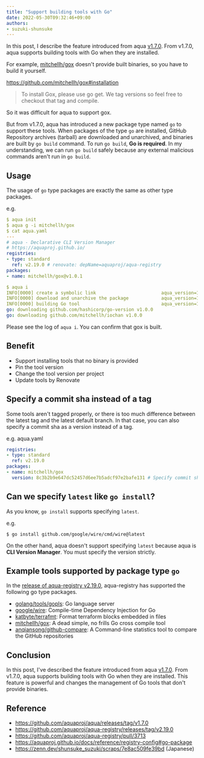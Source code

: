 ```yaml
---
title: "Support building tools with Go"
date: 2022-05-30T09:32:46+09:00
authors:
- suzuki-shunsuke
---
```


In this post, I describe the feature introduced from aqua [v1.7.0](https://github.com/aquaproj/aqua/releases/tag/v1.7.0).
From v1.7.0, aqua supports building tools with Go when they are installed.

For example, [mitchellh/gox](https://github.com/mitchellh/gox) doesn't provide built binaries, so you have to build it yourself.

https://github.com/mitchellh/gox#installation

> To install Gox, please use go get. We tag versions so feel free to checkout that tag and compile.

So it was difficult for aqua to support gox.

But from v1.7.0, aqua has introduced a new package type named `go` to support these tools.
When packages of the type `go` are installed, GitHub Repository archives (tarball) are downloaded and unarchived, and binaries are built by `go build` command.
To run `go build`, **Go is required**. In my understanding, we can run `go build` safely because any external malicious commands aren't run in `go build`.

## Usage

The usage of `go` type packages are exactly the same as other type packages.

e.g.

```yaml
$ aqua init
$ aqua g -i mitchellh/gox
$ cat aqua.yaml
---
# aqua - Declarative CLI Version Manager
# https://aquaproj.github.io/
registries:
- type: standard
  ref: v2.19.0 # renovate: depName=aquaproj/aqua-registry
packages:
- name: mitchellh/gox@v1.0.1

$ aqua i
INFO[0000] create a symbolic link                        aqua_version=1.9.0 env=darwin/arm64 link_file=/Users/shunsukesuzuki/.local/share/clivm/bin/gox new=aqua-proxy package_name=mitchellh/gox package_version=v1.0.1 program=aqua registry=standard registry_ref=v2.19.0
INFO[0000] download and unarchive the package            aqua_version=1.9.0 env=darwin/arm64 package_name=mitchellh/gox package_version=v1.0.1 program=aqua registry=standard registry_ref=v2.19.0
INFO[0000] building Go tool                              aqua_version=1.9.0 env=darwin/arm64 exe_path=/Users/shunsukesuzuki/.local/share/clivm/pkgs/go/github.com/mitchellh/gox/v1.0.1/bin/gox file_name=gox go_build_dir=/Users/shunsukesuzuki/.local/share/clivm/pkgs/go/github.com/mitchellh/gox/v1.0.1/src/gox-1.0.1 go_src=. package_name=mitchellh/gox package_version=v1.0.1 program=aqua registry=standard registry_ref=v2.19.0
go: downloading github.com/hashicorp/go-version v1.0.0
go: downloading github.com/mitchellh/iochan v1.0.0
```

Please see the log of `aqua i`. You can confirm that gox is built.

## Benefit

* Support installing tools that no binary is provided
* Pin the tool version
* Change the tool version per project
* Update tools by Renovate

## Specify a commit sha instead of a tag

Some tools aren't tagged properly, or there is too much difference between the latest tag and the latest default branch.
In that case, you can also specify a commit sha as a version instead of a tag.

e.g. aqua.yaml

```yaml
registries:
- type: standard
  ref: v2.19.0
packages:
- name: mitchellh/gox
  version: 8c3b2b9e647dc52457d6ee7b5adcf97e2bafe131 # Specify commit sha
```

## Can we specify `latest` like `go install`?

As you know, `go install` supports specifying `latest`.

e.g.

```console
$ go install github.com/google/wire/cmd/wire@latest
```

On the other hand, aqua doesn't support specifying `latest` because aqua is **CLI Version Manager**.
You must specify the version strictly.

## Example tools supported by package type `go`

In the [release of aqua-registry v2.19.0](https://github.com/aquaproj/aqua-registry/releases/tag/v2.19.0), aqua-registry has supported the following go type packages.

* [golang/tools/gopls](https://github.com/golang/tools/tree/master/gopls): Go language server
* [google/wire](https://github.com/google/wire): Compile-time Dependency Injection for Go
* [katbyte/terrafmt](https://github.com/katbyte/terrafmt): Format terraform blocks embedded in files
* [mitchellh/gox](https://github.com/mitchellh/gox): A dead simple, no frills Go cross compile tool
* [anqiansong/github-compare](https://github.com/anqiansong/github-compare): A Command-line statistics tool to compare the GitHub repositories

## Conclusion

In this post, I've described the feature introduced from aqua [v1.7.0](https://github.com/aquaproj/aqua/releases/tag/v1.7.0).
From v1.7.0, aqua supports building tools with Go when they are installed.
This feature is powerful and changes the management of Go tools that don't provide binaries.

## Reference

* https://github.com/aquaproj/aqua/releases/tag/v1.7.0
* https://github.com/aquaproj/aqua-registry/releases/tag/v2.19.0
* https://github.com/aquaproj/aqua-registry/pull/3713
* https://aquaproj.github.io/docs/reference/registry-config#go-package
* https://zenn.dev/shunsuke_suzuki/scraps/7e8ac509fe39bd (Japanese)
